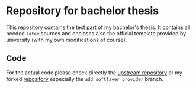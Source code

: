 # Repository for bachelor thesis

This repository contains the text part of my bachelor's thesis. It contains all needed `latex` sources and encloses also the official template provided by university (with my own modifications of course).

## Code
For the actual code please check directly the [upstream repository][eb2b04af] or  my forked [repository][79f3456f] especially the `add_softlayer_provider` branch.

  [eb2b04af]: https://github.com/ManageIQ/manageiq "ManageIQ/manageiq"
  [79f3456f]: https://github.com/tumido/manageiq/tree/add_softlayer_provider "tumido's fork of ManageIQ"
